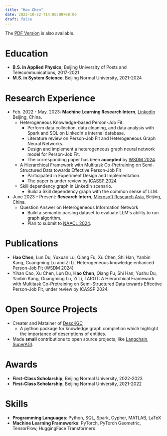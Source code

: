```yaml
---
title: "Hao Chen"
date: 2023-10-22-T14:00:00+08:00
draft: false
---
```

The [PDF Version](/CV/CV.pdf) is also available.
# Education
- **B.S. in Applied Physics**, Beijing University of Posts and Telecommunications, 2017-2021
- **M.S. in System Science**, Beijing Normal University, 2021-2024

# Research Experience

- Feb. 2022 - May. 2023: **Machine Learning Research Intern**, [LinkedIn](https://www.linkedin.com/) Beijing, China.
    - Heterogeneous Knowledge-based Person-Job Fit:
      - Perform data collection, data cleaning, and data analysis with Spark and SQL on LinkedIn's internal database.
      - Literature review on Person-Job Fit and Heterogeneous Graph Neural Networks.
      - Design and implement a heterogeneous graph neural network model for Person-Job Fit.
      - The corresponding paper has been **accepted** by [WSDM 2024](https://www.wsdm-conference.org/2024/).
    - A Hierarchical Framework with Multitask Co-Pretraining on Semi-Structured Data towards Effective Person-Job Fit
      - Participated in Experiment Design and Implementation.
      - The paper is under review by [ICASSP 2024](https://2024.ieeeicassp.org/ojsp-icassp2024-submissions/).
    - Skill dependency graph in LinkedIn scenario.
      - Build a Skill dependency graph with the common sense of LLM.
- June 2023 - Present: **Research Intern**, [Microsoft Research Asia](https://www.microsoft.com/en-us/research/lab/microsoft-research-asia/), Beijing, China.
    - Question Answer on Heterogeneous Information Network
      - Build a semantic parsing dataset to evaluate LLM's ability to run graph algorithm.
      - Plan to submit to [NAACL 2024](https://2024.naacl.org/).

# Publications
- **Hao Chen**, Lun Du, Yuxuan Lu, Qiang Fu, Xu Chen, Shi Han, Yanbin Kang, Guangming Lu and Zi Li, Heterogeneous knowledge enhanced Person-Job Fit (WSDM 2024)
- Yihan Cao, Xu Chen, Lun Du, **Hao Chen**, Qiang Fu, Shi Han, Yushu Du, Yanbin Kang, Guangming Lu, Zi Li, TAROT: A Hierarchical Framework with Multitask Co-Pretraining on Semi-Structured Data towards Effective Person-Job Fit, under review by ICASSP 2024.

# Open Source Projects
- Creater and Matainer of [DescKGC](https://guangchen811.github.io/DescKGC/)
  - A python package for knowledge graph completion which highlight the importance of descriptions of entities.
- Made **small** contributions to open source projects, like [Langchain](https://langchain.com/), [SuperAGI](https://github.com/TransformerOptimus/SuperAGI).

# Awards
- **First-Class Scholarship**, Beijing Normal University, 2022-2023
- **First-Class Scholarship**, Beijing Normal University, 2021-2022

# Skills
- **Programming Languages**: Python, SQL, Spark, Cypher, MATLAB, LaTeX
- **Machine Learning Frameworks**: PyTorch, PyTorch Geometric, TensorFlow, HuggingFace Transformers